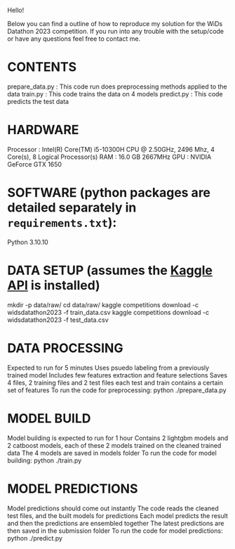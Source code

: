 Hello!

Below you can find a outline of how to reproduce my solution for the WiDs Datathon 2023 competition.
If you run into any trouble with the setup/code or have any questions feel free to contact me.

# CONTENTS
prepare_data.py     :  This code run does preprocessing methods applied to the data
train.py            :  This code trains the data on 4 models
predict.py          :  This code predicts the test data

# HARDWARE
Processor  : Intel(R) Core(TM) i5-10300H CPU @ 2.50GHz, 2496 Mhz, 4 Core(s), 8 Logical Processor(s)
RAM        : 16.0 GB 2667MHz
GPU        : NVIDIA GeForce GTX 1650

# SOFTWARE (python packages are detailed separately in `requirements.txt`):
Python 3.10.10

# DATA SETUP (assumes the [Kaggle API](https://github.com/Kaggle/kaggle-api) is installed)
mkdir -p data/raw/
cd data/raw/
kaggle competitions download -c widsdatathon2023 -f train_data.csv
kaggle competitions download -c widsdatathon2023 -f test_data.csv

# DATA PROCESSING
Expected to run for 5 minutes
Uses psuedo labeling from a previously trained model
Includes few features extraction and feature selections
Saves 4 files, 2 training files and 2 test files each test and train contains a certain set of features
To run the code for preprocessing: python ./prepare_data.py

# MODEL BUILD
Model building is expected to run for 1 hour
Contains 2 lightgbm models and 2 catboost models, each of these 2 models trained on the cleaned trained data 
The 4 models are saved in models folder
To run the code for model building: python ./train.py

# MODEL PREDICTIONS
Model predictions should come out instantly
The code reads the cleaned test files, and the built models for predictions
Each model predicts the result and then the predictions are ensembled together
The latest predictions are then saved in the submission folder
To run the code for model predictions: python ./predict.py
